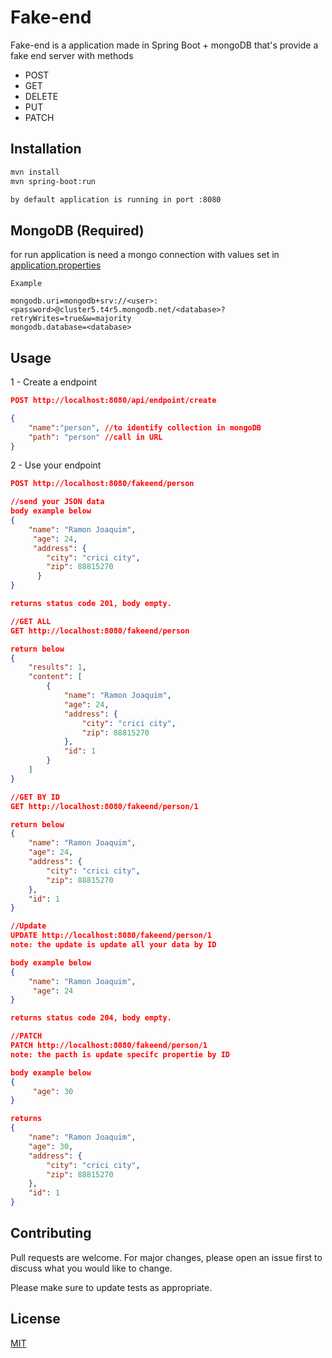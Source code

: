 # Fake-end

Fake-end is a application made in Spring Boot + mongoDB that's provide a fake end server with methods 
- POST
- GET
- DELETE
- PUT
- PATCH

## Installation

```bash
mvn install
mvn spring-boot:run

by default application is running in port :8080
```

## MongoDB (Required)
for run application is need a mongo connection with values set in [application.properties](src/main/resources/application.properties)
````
Example

mongodb.uri=mongodb+srv://<user>:<password>@cluster5.t4r5.mongodb.net/<database>?retryWrites=true&w=majority
mongodb.database=<database>
````

## Usage
1 - Create a endpoint
```json
POST http://localhost:8080/api/endpoint/create

{
    "name":"person", //to identify collection in mongoDB
    "path": "person" //call in URL
}
```

2 - Use your endpoint
```json
POST http://localhost:8080/fakeend/person

//send your JSON data
body example below
{
    "name": "Ramon Joaquim",
     "age": 24,
     "address": {
        "city": "crici city",
        "zip": 88815270
      } 
}

returns status code 201, body empty.

//GET ALL
GET http://localhost:8080/fakeend/person

return below
{
    "results": 1,
    "content": [
        {
            "name": "Ramon Joaquim",
            "age": 24,
            "address": {
                "city": "crici city",
                "zip": 88815270
            },
            "id": 1
        }
    ]
}

//GET BY ID
GET http://localhost:8080/fakeend/person/1

return below
{
    "name": "Ramon Joaquim",
    "age": 24,
    "address": {
        "city": "crici city",
        "zip": 88815270
    },
    "id": 1
}

//Update 
UPDATE http://localhost:8080/fakeend/person/1
note: the update is update all your data by ID

body example below
{
    "name": "Ramon Joaquim",
     "age": 24
}

returns status code 204, body empty.

//PATCH 
PATCH http://localhost:8080/fakeend/person/1
note: the pacth is update specifc propertie by ID

body example below
{
     "age": 30
}

returns 
{
    "name": "Ramon Joaquim",
    "age": 30,
    "address": {
        "city": "crici city",
        "zip": 88815270
    },
    "id": 1
}

```

## Contributing
Pull requests are welcome. For major changes, please open an issue first to discuss what you would like to change.

Please make sure to update tests as appropriate.

## License
[MIT](https://choosealicense.com/licenses/mit/)
